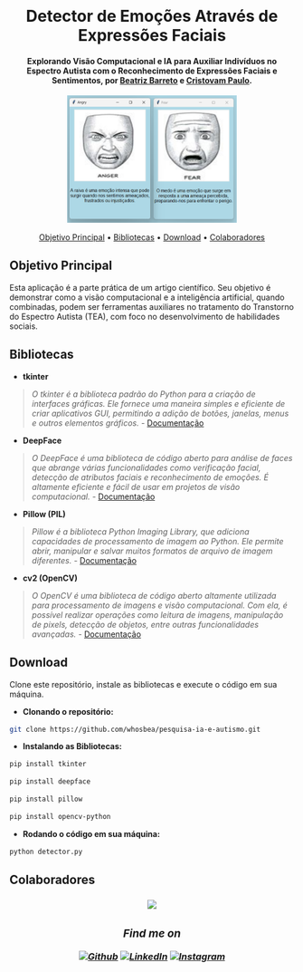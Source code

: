 
<h1 align="center">
  <br>
  <br>
 Detector de Emoções Através de Expressões Faciais
  <br>
</h1>

<h4 align="center">Explorando Visão Computacional e IA para Auxiliar Indivíduos no Espectro Autista  com o Reconhecimento de Expressões Faciais e Sentimentos, por <a href="https://github.com/whosbea" target="_blank">Beatriz Barreto</a> e <a href="https://github.com/Cristovam10000" target="_blank">Cristovam Paulo</a>.</h4>

<div align= "center">
  <img src="code\imgs\tela_emocoes.png" alt="imagem logo do seu projeto" width="300"></a>
  <br>
</div>
<!-- link pros topicos -->
<p align="center"> 
  <a href="#objetivo-principal">Objetivo Principal</a> •
  <a href="#bibliotecas">Bibliotecas</a> •
  <a href="#download">Download</a> •
  <a href="#colaboradores">Colaboradores</a>
</p>

## Objetivo Principal

Esta aplicação é a parte prática de um artigo científico. Seu objetivo é demonstrar como a visão computacional e a inteligência artificial, quando combinadas, podem ser ferramentas auxiliares no tratamento do Transtorno do Espectro Autista (TEA), com foco no desenvolvimento de habilidades sociais.

## Bibliotecas
<!-- Aqui fale um pouco sobre as bibliotecas que você utilizou no projeto -->
- **tkinter**<br>
> _O tkinter é a biblioteca padrão do Python para a criação de interfaces gráficas. Ele fornece uma maneira simples e eficiente de criar aplicativos GUI, permitindo a adição de botões, janelas, menus e outros elementos gráficos._ - [Documentação](https://docs.python.org/pt-br/3/library/tkinter.html)

- **DeepFace**<br>
> _O DeepFace é uma biblioteca de código aberto para análise de faces que abrange várias funcionalidades como verificação facial, detecção de atributos faciais e reconhecimento de emoções. É altamente eficiente e fácil de usar em projetos de visão computacional._ - [Documentação](https://github.com/serengil/deepface)

- **Pillow (PIL)**<br>
> _Pillow é a biblioteca Python Imaging Library, que adiciona capacidades de processamento de imagem ao Python. Ele permite abrir, manipular e salvar muitos formatos de arquivo de imagem diferentes._ - [Documentação](https://pillow.readthedocs.io/en/stable/)

- **cv2 (OpenCV)**<br>
> _O OpenCV é uma biblioteca de código aberto altamente utilizada para processamento de imagens e visão computacional. Com ela, é possível realizar operações como leitura de imagens, manipulação de pixels, detecção de objetos, entre outras funcionalidades avançadas._ - [Documentação](https://docs.opencv.org/4.x/)

## Download

Clone este repositório, instale as bibliotecas e execute o código em sua máquina.
- **Clonando o repositório:**
```bash
git clone https://github.com/whosbea/pesquisa-ia-e-autismo.git
```
- **Instalando as Bibliotecas:**
```bash
pip install tkinter
```
```bash
pip install deepface
```
```bash
pip install pillow
```
```bash
pip install opencv-python
```
- **Rodando o código em sua máquina:**
```bash
python detector.py
```

## Colaboradores
<h3 align="center">
<a href="https://github.com/whosbea/pesquisa-ia-e-autismo/graphs/contributors">
  <img src="https://contrib.rocks/image?repo=whosbea/pesquisa-ia-e-autismo"/>
</a>
<br>
<i>
<!-- Edite esse campo com suas redes sociais e formas de contato! -->
<h3 align="center">Find me on</h3>
<p align="center"><a 
href="https://github.com/whosbea" target="_blank"><img alt="Github" 
src="https://img.shields.io/badge/GitHub-%2312100E.svg?&style=for-the-badge&logo=Github&logoColor=white" /></a> <a 
href="https://www.linkedin.com/in/beatriz-barreto-8b0076261/" target="_blank"><img alt="LinkedIn" 
src="https://img.shields.io/badge/linkedin-%2312100E.svg?&style=for-the-badge&logo=linkedin&logoColor=blue" /></a> <a 
href="https://www.instagram.com/whosbea3/" target="_blank"><img alt="Instagram" 
src="https://img.shields.io/badge/Instagram-%2312100E?logo=instagram&.svg?&style=for-the-badge&logoColor=white" /></a><br>
</p>


